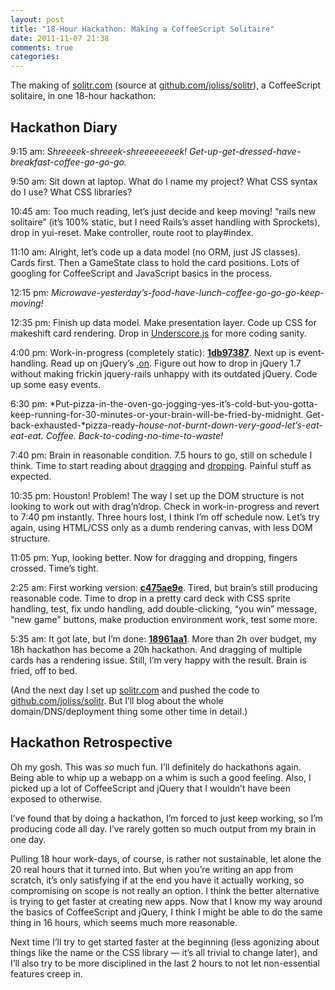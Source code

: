 ```yaml
---
layout: post
title: "18-Hour Hackathon: Making a CoffeeScript Solitaire"
date: 2011-11-07 21:38
comments: true
categories:
---
```


The making of [solitr.com][] (source at [github.com/joliss/solitr][]), a
CoffeeScript solitaire, in one 18-hour hackathon:

## Hackathon Diary

9:15 am: S*hreeeek-shreeek-shreeeeeeeek!*
*Get-up-get-dressed-have-breakfast-coffee-go-go-go.*

9:50 am: Sit down at laptop. What do I name my project? What CSS syntax
do I use? What CSS libraries?

10:45 am: Too much reading, let’s just decide and keep moving! “rails
new solitaire” (it’s 100% static, but I need Rails’s asset handling with
Sprockets), drop in yui-reset. Make controller, route root to
play\#index.

11:10 am: Alright, let’s code up a data model (no ORM, just JS classes).
Cards first. Then a GameState class to hold the card positions. Lots of
googling for CoffeeScript and JavaScript basics in the process.

12:15 pm:
*Microwave-yesterday’s-food-have-lunch-coffee-go-go-go-keep-moving!*

12:35 pm: Finish up data model. Make presentation layer. Code up CSS for
makeshift card rendering. Drop in [Underscore.js][] for more coding
sanity.

4:00 pm: Work-in-progress (completely static): **[1db97387][]**. Next up
is event-handling. Read up on jQuery’s [.on][]. Figure out how to drop
in jQuery 1.7 without making frickin jquery-rails unhappy with its
outdated jQuery. Code up some easy events.

6:30 pm:
*Put-pizza-in-the-oven-go-jogging-yes-it’s-cold-but-you-gotta-keep-running-for-30-minutes-or-your-brain-will-be-fried-by-midnight.
Get-back-exhausted-*pizza-ready-*house-not-burnt-down-very-good-let’s-eat-eat-eat.
Coffee. Back-to-coding-no-time-to-waste!*

7:40 pm: Brain in reasonable condition. 7.5 hours to go, still on
schedule I think. Time to start reading about [dragging][] and
[dropping][]. Painful stuff as expected.

10:35 pm: Houston! Problem! The way I set up the DOM structure is not
looking to work out with drag’n’drop. Check in work-in-progress and
revert to 7:40 pm instantly. Three hours lost, I think I’m off schedule
now. Let’s try again, using HTML/CSS only as a dumb rendering canvas,
with less DOM structure.

11:05 pm: Yup, looking better. Now for dragging and dropping, fingers
crossed. Time’s tight.

2:25 am: First working version: **[c475ae9e][]**. Tired, but brain’s
still producing reasonable code. Time to drop in a pretty card deck with
CSS sprite handling, test, fix undo handling, add double-clicking, “you
win” message, “new game” buttons, make production environment work, test
some more.

5:35 am: It got late, but I’m done: **[18961aa1][]**. More than 2h over
budget, my 18h hackathon has become a 20h hackathon. And dragging of
multiple cards has a rendering issue. Still, I’m very happy with the
result. Brain is fried, off to bed.

(And the next day I set up [solitr.com][] and pushed the code to
[github.com/joliss/solitr][]. But I’ll blog about the whole
domain/DNS/deployment thing some other time in detail.)

## Hackathon Retrospective

Oh my gosh. This was *so* much fun. I’ll definitely do hackathons again.
Being able to whip up a webapp on a whim is such a good feeling. Also, I
picked up a lot of CoffeeScript and jQuery that I wouldn’t have been
exposed to otherwise.

I’ve found that by doing a hackathon, I’m forced to just keep working,
so I’m producing code all day. I’ve rarely gotten so much output from my
brain in one day.

Pulling 18 hour work-days, of course, is rather not sustainable, let alone the
20 real hours that it turned into. But when you’re writing an app from scratch,
it’s only satisfying if at the end you have it actually working, so
compromising on scope is not really an option. I think the better alternative
is trying to get faster at creating new apps. Now that I know my way around the
basics of CoffeeScript and jQuery, I think I might be able to do the same thing
in 16 hours, which seems much more reasonable.

Next time I’ll try to get started faster at the beginning (less agonizing about
things like the name or the CSS library — it’s all trivial to change later),
and I’ll also try to be more disciplined in the last 2 hours to not let
non-essential features creep in.

  [solitr.com]: http://www.solitr.com/
  [github.com/joliss/solitr]: https://github.com/joliss/solitr
  [Underscore.js]: http://documentcloud.github.com/underscore/
  [1db97387]: http://demo.solitr.com/1db973871d8bf7e3c0ddbab2950543df5b1ca296/
  [.on]: http://api.jquery.com/on/
  [dragging]: http://jqueryui.com/demos/draggable/
  [dropping]: http://jqueryui.com/demos/droppable/
  [c475ae9e]: http://demo.solitr.com/c475ae9e78f8f75ed64a06df19cc53b9ff473647/
  [18961aa1]: http://demo.solitr.com/18961aa1cf7be72176c5ba1ad4d3174fbca49eff/

